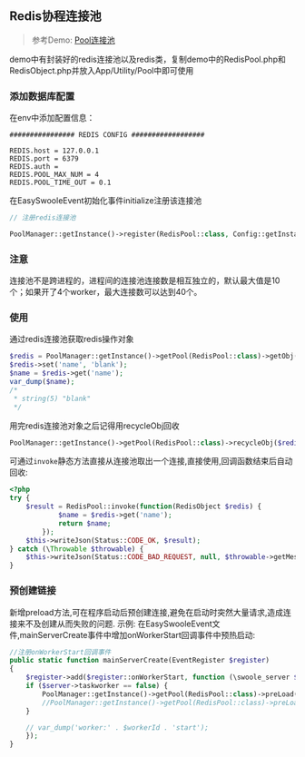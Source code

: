 ## Redis协程连接池

> 参考Demo: [Pool连接池](https://github.com/easy-swoole/demo/blob/3.x/App/Utility/Pool/)

demo中有封装好的redis连接池以及redis类，复制demo中的RedisPool.php和RedisObject.php并放入App/Utility/Pool中即可使用

### 添加数据库配置
在env中添加配置信息：
```dotenv
################ REDIS CONFIG ##################

REDIS.host = 127.0.0.1
REDIS.port = 6379
REDIS.auth =
REDIS.POOL_MAX_NUM = 4
REDIS.POOL_TIME_OUT = 0.1
```
在EasySwooleEvent初始化事件initialize注册该连接池
```php
// 注册redis连接池

PoolManager::getInstance()->register(RedisPool::class, Config::getInstance()->getConf('REDIS.POOL_MAX_NUM'));
```

### 注意
连接池不是跨进程的，进程间的连接池连接数是相互独立的，默认最大值是10个；如果开了4个worker，最大连接数可以达到40个。


### 使用

通过redis连接池获取redis操作对象

```php
$redis = PoolManager::getInstance()->getPool(RedisPool::class)->getObj(Config::getInstance()->getConf('REDIS.POOL_TIME_OUT'));
$redis->set('name', 'blank');
$name = $redis->get('name');
var_dump($name);
/*
 * string(5) "blank"
 */
```
用完redis连接池对象之后记得用recycleObj回收

```php
PoolManager::getInstance()->getPool(RedisPool::class)->recycleObj($redis);
```

可通过`invoke`静态方法直接从连接池取出一个连接,直接使用,回调函数结束后自动回收:
```php
<?php
try {
    $result = RedisPool::invoke(function(RedisObject $redis) {
            $name = $redis->get('name');
            return $name;
        });
    $this->writeJson(Status::CODE_OK, $result);
} catch (\Throwable $throwable) {
    $this->writeJson(Status::CODE_BAD_REQUEST, null, $throwable->getMessage());
}
```
### 预创建链接
新增preload方法,可在程序启动后预创建连接,避免在启动时突然大量请求,造成连接来不及创建从而失败的问题.
示例:
在EasySwooleEvent文件,mainServerCreate事件中增加onWorkerStart回调事件中预热启动:
```php
//注册onWorkerStart回调事件
public static function mainServerCreate(EventRegister $register)
{
    $register->add($register::onWorkerStart, function (\swoole_server $server, int $workerId) {
    if ($server->taskworker == false) {
        PoolManager::getInstance()->getPool(RedisPool::class)->preLoad(1);
        //PoolManager::getInstance()->getPool(RedisPool::class)->preLoad(预创建数量,必须小于连接池最大数量);
    }

    // var_dump('worker:' . $workerId . 'start');
    });
}
```
